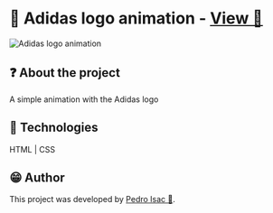 
# 👟 Adidas logo animation - [View 🔗](https://pedro-isacss.github.io/projects/frontend/adidas-logo-animation/index.html)
![Adidas logo animation](https://i.pinimg.com/564x/d1/bb/e0/d1bbe082e6c5f3d7502c8c7b762227f9.jpg)

## ❓ About the project
A simple animation with the Adidas logo

## 🧱 Technologies
HTML | CSS

## 😁 Author
This project was developed by [Pedro Isac 🔗](https://pedro-isacss.github.io/).
